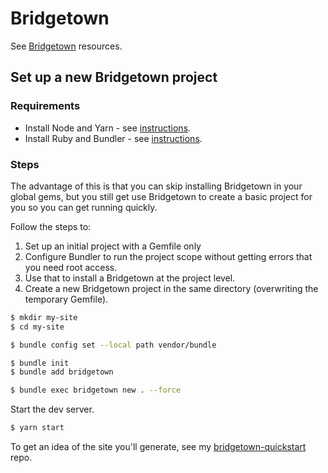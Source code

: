 # Bridgetown

See [Bridgetown](https://michaelcurrin.github.io/dev-resources/resources/ruby/gems/bridgetown.html) resources.


## Set up a new Bridgetown project

### Requirements

- Install Node and Yarn - see [instructions](https://gist.github.com/MichaelCurrin/bdc34c554fa3023ee81449eb77375fcb).
- Install Ruby and Bundler - see [instructions](https://gist.github.com/MichaelCurrin/fb758aea4d35e03b9ed093afddf4e7ec).

### Steps

The advantage of this is that you can skip installing Bridgetown in your global gems, but you still get use Bridgetown to create a basic project for you so you can get running quickly.

Follow the steps to:

1. Set up an initial project with a Gemfile only
2. Configure Bundler to run the project scope without getting errors that you need root access.
3. Use that to install a Bridgetown at the project level.
4. Create a new Bridgetown project in the same directory (overwriting the temporary Gemfile).

```sh
$ mkdir my-site
$ cd my-site

$ bundle config set --local path vendor/bundle

$ bundle init
$ bundle add bridgetown

$ bundle exec bridgetown new . --force
```

Start the dev server.

```sh
$ yarn start
```

To get an idea of the site you'll generate, see my [bridgetown-quickstart](https://github.com/MichaelCurrin/bridgetown-quickstart) repo.

